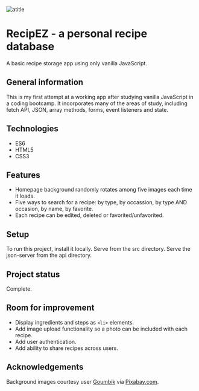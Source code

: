 ![atitle](https://user-images.githubusercontent.com/91277363/174516110-ab22b550-e157-4e28-8285-3f707ff52969.jpg?raw=true)

# RecipEZ - a personal recipe database
A basic recipe storage app using only vanilla JavaScript. 

## General information
This is my first attempt at a working app after studying vanilla JavaScript in a coding bootcamp. It incorporates many of the areas of study, including fetch API, JSON, array methods, forms, event listeners and state.

## Technologies
- ES6
- HTML5
- CSS3

## Features
- Homepage background randomly rotates among five images each time it loads. 
- Five ways to search for a recipe: by type, by occassion, by type AND occasion, by name, by favorite.
- Each recipe can be edited, deleted or favorited/unfavorited.

## Setup
To run this project, install it locally. Serve from the src directory. Serve the json-server from the api directory. 

## Project status
Complete. 

## Room for improvement
- Display ingredients and steps as `<li>` elements.
- Add image upload functionality so a photo can be included with each recipe. 
- Add user authentication.
- Add ability to share recipes across users.

## Acknowledgements
Background images courtesy user [Goumbik](https://pixabay.com/users/goumbik-3752482/) via [Pixabay.com](https://pixabay.com/).
